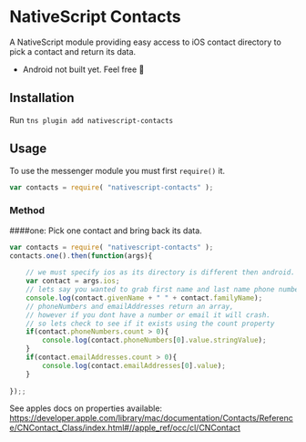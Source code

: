 # NativeScript Contacts

A NativeScript module providing easy access to iOS contact directory to pick a contact and return its data.
* Android not built yet. Feel free 👊

## Installation

Run `tns plugin add nativescript-contacts`

## Usage

To use the messenger module you must first `require()` it.

```js
var contacts = require( "nativescript-contacts" );
```

### Method

####one: Pick one contact and bring back its data.

```js
var contacts = require( "nativescript-contacts" );
contacts.one().then(function(args){
    
    // we must specify ios as its directory is different then android.
    var contact = args.ios;
    // lets say you wanted to grab first name and last name phone number and email 
    console.log(contact.givenName + " " + contact.familyName);
    // phoneNumbers and emailAddresses return an array, 
    // however if you dont have a number or email it will crash.
    // so lets check to see if it exists using the count property
    if(contact.phoneNumbers.count > 0){
        console.log(contact.phoneNumbers[0].value.stringValue);
    }
    if(contact.emailAddresses.count > 0){
        console.log(contact.emailAddresses[0].value);        
    }          
    
});;
```

See apples docs on properties available: 
https://developer.apple.com/library/mac/documentation/Contacts/Reference/CNContact_Class/index.html#//apple_ref/occ/cl/CNContact